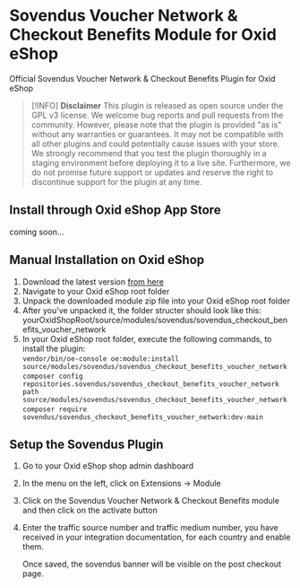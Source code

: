# Sovendus Voucher Network & Checkout Benefits Module for Oxid eShop
Official Sovendus Voucher Network & Checkout Benefits Plugin for Oxid eShop

> [!INFO]
> **Disclaimer**
> This plugin is released as open source under the GPL v3 license. We welcome bug reports and pull requests from the community. However, please note that the plugin is provided "as is" without any warranties or guarantees. It may not be compatible with all other plugins and could potentially cause issues with your store. We strongly recommend that you test the plugin thoroughly in a staging environment before deploying it to a live site. Furthermore, we do not promise future support or updates and reserve the right to discontinue support for the plugin at any time.

## Install through Oxid eShop App Store
coming soon...
## Manual Installation on Oxid eShop

1. Download the latest version [from here](https://raw.githubusercontent.com/Sovendus-GmbH/Sovendus-Oxid-eShop-Voucher-Network-and-Checkout-Benefits-Plugin/main/releases/sovendus-oxid-voucher-network-checkout-benefits-module-latest.zip)
2. Navigate to your Oxid eShop root folder
3. Unpack the downloaded module zip file into your Oxid eShop root folder
4. After you've unpacked it, the folder structer should look like this: yourOxidShopRoot/source/modules/sovendus/sovendus_checkout_benefits_voucher_network
5. In your Oxid eShop root folder, execute the following commands, to install the plugin: \
    `vendor/bin/oe-console oe:module:install source/modules/sovendus/sovendus_checkout_benefits_voucher_network` \
    `composer config repositories.sovendus/sovendus_checkout_benefits_voucher_network path source/modules/sovendus/sovendus_checkout_benefits_voucher_network` \
    `composer require sovendus/sovendus_checkout_benefits_voucher_network:dev-main`


## Setup the Sovendus Plugin

1. Go to your Oxid eShop shop admin dashboard
2. In the menu on the left, click on Extensions -> Module
3. Click on the Sovendus Voucher Network & Checkout Benefits module and then click on the activate button
3. Enter the traffic source number and traffic medium number, you have received in your integration documentation, for each country and enable them.

   Once saved, the sovendus banner will be visible on the post checkout page.
